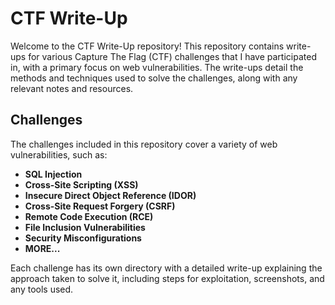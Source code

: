 # CTF Write-Up

Welcome to the CTF Write-Up repository! This repository contains write-ups for various Capture The Flag (CTF) challenges that I have participated in, with a primary focus on web vulnerabilities. The write-ups detail the methods and techniques used to solve the challenges, along with any relevant notes and resources.


## Challenges

The challenges included in this repository cover a variety of web vulnerabilities, such as:

- **SQL Injection**
- **Cross-Site Scripting (XSS)**
- **Insecure Direct Object Reference (IDOR)**
- **Cross-Site Request Forgery (CSRF)**
- **Remote Code Execution (RCE)**
- **File Inclusion Vulnerabilities**
- **Security Misconfigurations**
- **MORE...**

Each challenge has its own directory with a detailed write-up explaining the approach taken to solve it, including steps for exploitation, screenshots, and any tools used.

